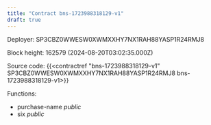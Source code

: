 ```yaml
---
title: "Contract bns-1723988318129-v1"
draft: true
---
```

Deployer: SP3CBZ0WWESW0XWMXXHY7NX1RAH88YASP1R24RMJ8


 



Block height: 162579 (2024-08-20T03:02:35.000Z)

Source code: {{<contractref "bns-1723988318129-v1" SP3CBZ0WWESW0XWMXXHY7NX1RAH88YASP1R24RMJ8 bns-1723988318129-v1>}}

Functions:

* purchase-name _public_
* six _public_
